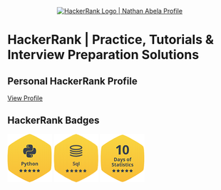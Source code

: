  <p align="center">
    <a href="https://www.hackerrank.com/yervajithendarr2">
        <img alt="HackerRank Logo | Nathan Abela Profile" src="https://hrcdn.net/fcore/assets/brand/typemark_60x200-7435b42d20.svg" >
    </a>
</p>

# HackerRank | Practice, Tutorials & Interview Preparation Solutions
## Personal HackerRank Profile

[View Profile](https://www.hackerrank.com/yervajithendarr2)

## HackerRank Badges

![Python](/Badges/Python_5_star.png)
![SQL](/Badges/sql_5_star.png)
![10 Days of Statistics](/Badges/10_days_of_statistics_5_star.png)

